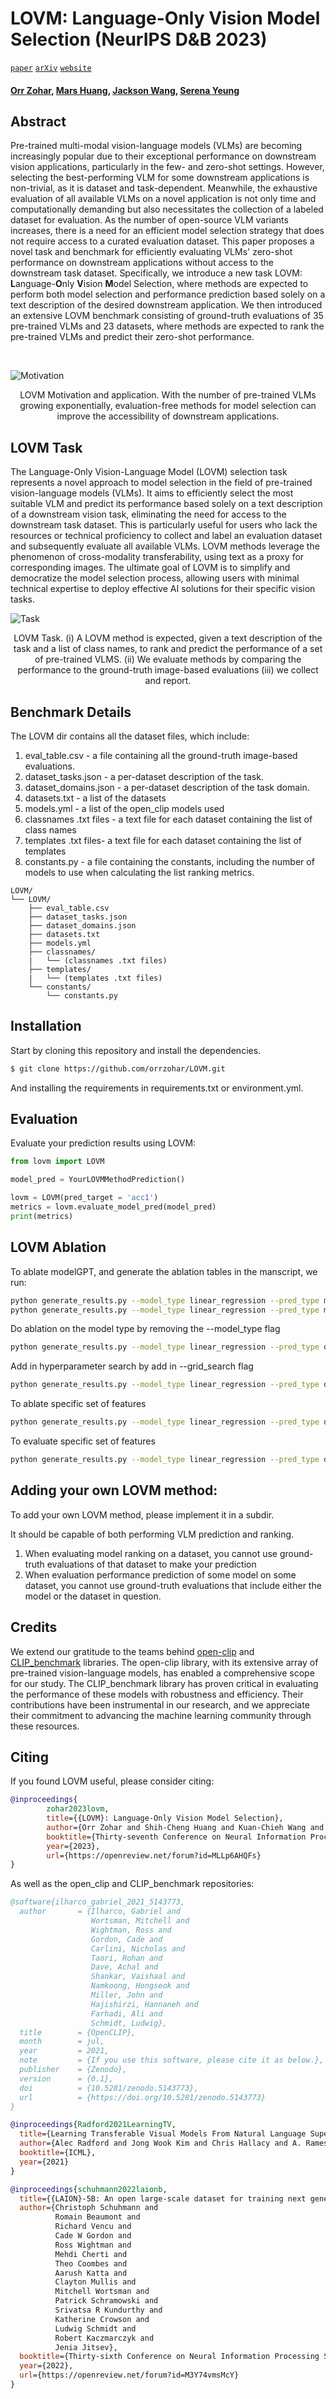 # LOVM: Language-Only Vision Model Selection (NeurIPS D&B 2023)


[`paper`](https://openreview.net/forum?id=MLLp6AHQFs) [`arXiv`](https://arxiv.org/abs/2306.08893) [`website`](https://orrzohar.github.io/projects/lovm/) 

#### [Orr Zohar](https://orrzohar.github.io/), [Mars Huang](https://marshuang80.github.io/), [Jackson Wang](https://wangkua1.github.io/), [Serena Yeung](https://marvl.stanford.edu/people.html)






## Abstract

Pre-trained multi-modal vision-language models (VLMs) are becoming increasingly popular due to their exceptional performance on downstream vision applications, particularly in the few- and zero-shot settings. 
However, selecting the best-performing VLM for some downstream applications is non-trivial, as it is dataset and task-dependent. Meanwhile, the exhaustive evaluation of all available VLMs on a novel application is not only time and  computationally demanding but also necessitates the collection of a labeled dataset for evaluation. 
As the number of open-source VLM variants increases, there is a need for an efficient model selection strategy that does not require access to a curated evaluation dataset. 
This paper proposes a novel task and benchmark for efficiently evaluating VLMs' zero-shot performance on downstream applications without access to the downstream task dataset. 
Specifically, we introduce a new task LOVM: **L**anguage-**O**nly  **V**ision  **M**odel Selection, where methods are expected to perform both model selection and performance prediction based solely on a text description of the desired downstream application.
We then introduced an extensive LOVM benchmark consisting of ground-truth evaluations of 35 pre-trained VLMs and 23 datasets, where methods are expected to rank the pre-trained VLMs and predict their zero-shot performance. 

<br>

![Motivation](docs/img_1.png)
<p align="center">LOVM Motivation and application. With the number of pre-trained VLMs growing exponentially, evaluation-free methods for model selection can improve the accessibility of downstream applications.
</p>

## 


## LOVM Task
The Language-Only Vision-Language Model (LOVM) selection task represents a novel approach to model selection in the field of pre-trained vision-language models (VLMs). It aims to efficiently select the most suitable VLM and predict its performance based solely on a text description of a downstream vision task, eliminating the need for access to the downstream task dataset. This is particularly useful for users who lack the resources or technical proficiency to collect and label an evaluation dataset and subsequently evaluate all available VLMs. LOVM methods leverage the phenomenon of cross-modality transferability, using text as a proxy for corresponding images. The ultimate goal of LOVM is to simplify and democratize the model selection process, allowing users with minimal technical expertise to deploy effective AI solutions for their specific vision tasks.

![Task](docs/img_2.png)
<p align="center">LOVM Task. (i) A LOVM method is expected, given a text description of the task and a list of class names, to rank and predict the performance of a set of pre-trained VLMS.
(ii) We evaluate methods by comparing the performance to the ground-truth image-based evaluations (iii) we collect and report.  
</p>


## Benchmark Details
The LOVM dir contains all the dataset files, which include:
1. eval_table.csv -  a file containing all the ground-truth image-based evaluations. 
2. dataset_tasks.json - a per-dataset description of the task.
3. dataset_domains.json - a per-dataset description of the task domain.
4. datasets.txt - a list of the datasets
5. models.yml - a list of the open_clip models used
6. classnames .txt files - a text file for each dataset containing the list of class names
7. templates .txt files- a text file for each dataset containing the list of templates
8. constants.py - a file containing the constants, including the number of models to use when calculating the list ranking metrics. 

```
LOVM/
└── LOVM/
    ├── eval_table.csv
    ├── dataset_tasks.json
    ├── dataset_domains.json
    ├── datasets.txt
    ├── models.yml
    ├── classnames/
    |   └── (classnames .txt files)
    ├── templates/
    |   └── (templates .txt files)    
    └── constants/
        └── constants.py
```

## Installation

Start by cloning this repository and install the dependencies.  

```bash
$ git clone https://github.com/orrzohar/LOVM.git
```
And installing the requirements in requirements.txt or environment.yml.



## Evaluation

Evaluate your prediction results using LOVM: 

```python
from lovm import LOVM

model_pred = YourLOVMMethodPrediction()

lovm = LOVM(pred_target = 'acc1')
metrics = lovm.evaluate_model_pred(model_pred)
print(metrics)
```

## LOVM Ablation 

To ablate modelGPT, and generate the ablation tables in the manscript, we run:
```bash 
python generate_results.py --model_type linear_regression --pred_type model_rank --ablate_subset true
python generate_results.py --model_type linear_regression --pred_type model_pred --ablate_subset true
```

Do ablation on the model type by removing the --model_type flag
```bash 
python generate_results.py --model_type linear_regression --pred_type dataset_rank --ablate_subset true
```

Add in hyperparameter search by add in --grid_search flag
```bash 
python generate_results.py --model_type linear_regression --pred_type dataset_rank --grid_search --ablate_subset true
```

To ablate specific set of features
```bash 
python generate_results.py --model_type linear_regression --pred_type dataset_rank --features text-f1,intraclass_sim,inter_close --ablate_subset true
```

To evaluate specific set of features
```bash 
python generate_results.py --model_type linear_regression --pred_type dataset_rank --features text-f1,intraclass_sim,inter_close
```

## Adding your own LOVM method:
To add your own LOVM method, please implement it in a subdir. 

It should be capable of both performing VLM prediction and ranking. 
1. When evaluating model ranking on a dataset, you cannot use ground-truth evaluations of that dataset to make your prediction
2. When evaluation performance prediction of some model on some dataset, you cannot use ground-truth evaluations that include either the model or the dataset in question.


## Credits
We extend our gratitude to the teams behind [open-clip](https://github.com/mlfoundations/open_clip) 
and [CLIP_benchmark](https://github.com/LAION-AI/CLIP_benchmark) libraries. The open-clip library, 
with its extensive array of pre-trained 
vision-language models, has enabled a comprehensive 
scope for our study. The CLIP_benchmark library has 
proven critical in evaluating the performance of 
these models with robustness and efficiency. 
Their contributions have been instrumental in our 
research, and we appreciate their commitment to 
advancing the machine learning community through 
these resources.

## Citing
If you found LOVM useful, please consider citing:

```bibtex
@inproceedings{
        zohar2023lovm,
        title={{LOVM}: Language-Only Vision Model Selection},
        author={Orr Zohar and Shih-Cheng Huang and Kuan-Chieh Wang and Serena Yeung},
        booktitle={Thirty-seventh Conference on Neural Information Processing Systems Datasets and Benchmarks Track},
        year={2023},
        url={https://openreview.net/forum?id=MLLp6AHQFs}
}
```

As well as the open_clip and CLIP_benchmark repositories:


```bibtex
@software{ilharco_gabriel_2021_5143773,
  author       = {Ilharco, Gabriel and
                  Wortsman, Mitchell and
                  Wightman, Ross and
                  Gordon, Cade and
                  Carlini, Nicholas and
                  Taori, Rohan and
                  Dave, Achal and
                  Shankar, Vaishaal and
                  Namkoong, Hongseok and
                  Miller, John and
                  Hajishirzi, Hannaneh and
                  Farhadi, Ali and
                  Schmidt, Ludwig},
  title        = {OpenCLIP},
  month        = jul,
  year         = 2021,
  note         = {If you use this software, please cite it as below.},
  publisher    = {Zenodo},
  version      = {0.1},
  doi          = {10.5281/zenodo.5143773},
  url          = {https://doi.org/10.5281/zenodo.5143773}
}
```

```bibtex
@inproceedings{Radford2021LearningTV,
  title={Learning Transferable Visual Models From Natural Language Supervision},
  author={Alec Radford and Jong Wook Kim and Chris Hallacy and A. Ramesh and Gabriel Goh and Sandhini Agarwal and Girish Sastry and Amanda Askell and Pamela Mishkin and Jack Clark and Gretchen Krueger and Ilya Sutskever},
  booktitle={ICML},
  year={2021}
}
```

```bibtex
@inproceedings{schuhmann2022laionb,
  title={{LAION}-5B: An open large-scale dataset for training next generation image-text models},
  author={Christoph Schuhmann and
          Romain Beaumont and
          Richard Vencu and
          Cade W Gordon and
          Ross Wightman and
          Mehdi Cherti and
          Theo Coombes and
          Aarush Katta and
          Clayton Mullis and
          Mitchell Wortsman and
          Patrick Schramowski and
          Srivatsa R Kundurthy and
          Katherine Crowson and
          Ludwig Schmidt and
          Robert Kaczmarczyk and
          Jenia Jitsev},
  booktitle={Thirty-sixth Conference on Neural Information Processing Systems Datasets and Benchmarks Track},
  year={2022},
  url={https://openreview.net/forum?id=M3Y74vmsMcY}
}
```
